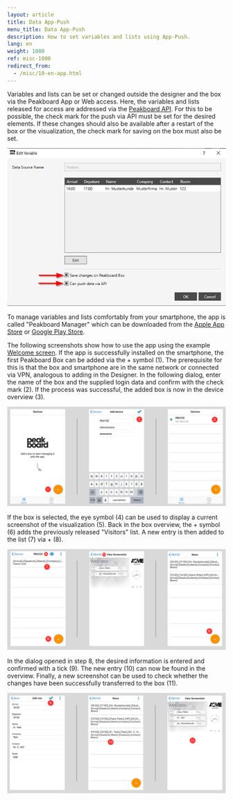 ```yaml
---
layout: article
title: Data App-Push
menu_title: Data App-Push
description: How to set variables and lists using App-Push.
lang: en
weight: 1000
ref: misc-1000
redirect_from:
  - /misc/10-en-app.html
---
```


Variables and lists can be set or changed outside the designer and the box via the Peakboard App or Web access.
Here, the variables and lists released for access are addressed via the [Peakboard API](/misc/07-en-API.html).
For this to be possible, the check mark for the push via API must be set for the desired elements.
If these changes should also be available after a restart of the box or the visualization, the check mark for saving on the box must also be set.

![image1](/assets/images/instant_boards/web/img0.png)

To manage variables and lists comfortably from your smartphone, the app is called "Peakboard Manager" which can be downloaded from the [Apple App Store](https://itunes.apple.com/de/app/peakboard-manager/id1148615440?mt=8) or [Google Play Store](https://play.google.com/store/apps/details?id=com.peakboard.manager&hl=en).

The following screenshots show how to use the app using the example [Welcome screen](/tutorials/Instant%20Boards/05-en-welcome.html).
If the app is successfully installed on the smartphone, the first Peakboard Box can be added via the + symbol (1). 
The prerequisite for this is that the box and smartphone are in the same network or connected via VPN, analogous to adding in the Designer.
In the following dialog, enter the name of the box and the supplied login data and confirm with the check mark (2).
If the process was successful, the added box is now in the device overview (3).

![img0](/assets/images/instant_boards/app/img0.png)

If the box is selected, the eye symbol (4) can be used to display a current screenshot of the visualization (5).
Back in the box overview, the + symbol (6) adds the previously released "Visitors" list.
A new entry is then added to the list (7) via + (8).

![img1](/assets/images/instant_boards/app/img1.png)

In the dialog opened in step 8, the desired information is entered and confirmed with a tick (9).
The new entry (10) can now be found in the overview.
Finally, a new screenshot can be used to check whether the changes have been successfully transferred to the box (11).

![img2](/assets/images/instant_boards/app/img2.png)
